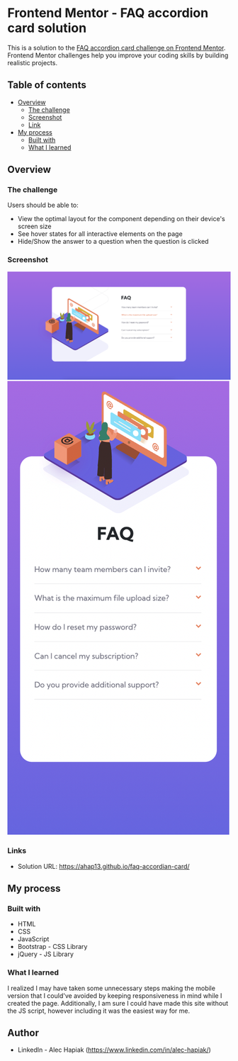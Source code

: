 # Frontend Mentor - FAQ accordion card solution

This is a solution to the [FAQ accordion card challenge on Frontend Mentor](https://www.frontendmentor.io/challenges/faq-accordion-card-XlyjD0Oam). Frontend Mentor challenges help you improve your coding skills by building realistic projects. 

## Table of contents

- [Overview](#overview)
  - [The challenge](#the-challenge)
  - [Screenshot](#screenshot)
  - [Link](#links)
- [My process](#my-process)
  - [Built with](#built-with)
  - [What I learned](#what-i-learned)

## Overview

### The challenge

Users should be able to:

- View the optimal layout for the component depending on their device's screen size
- See hover states for all interactive elements on the page
- Hide/Show the answer to a question when the question is clicked

### Screenshot

![](design/faq-desktop.png)
![](design/faq-mobile.png)

### Links

- Solution URL: https://ahap13.github.io/faq-accordian-card/

## My process

### Built with

- HTML
- CSS
- JavaScript
- Bootstrap - CSS Library
- jQuery - JS Library


### What I learned

I realized I may have taken some unnecessary steps making the mobile version that I could've avoided by keeping responsiveness in mind while I created the page. Additionally, I am sure I could have made this site without the JS script, however including it was the easiest way for me.

## Author

- LinkedIn - Alec Hapiak (https://www.linkedin.com/in/alec-hapiak/)
